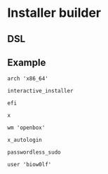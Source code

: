 # Installer builder

## DSL

## Example

```
arch 'x86_64'

interactive_installer

efi

x

wm 'openbox'

x_autologin

passwordless_sudo

user 'biow0lf'
```
